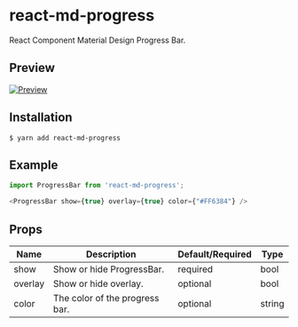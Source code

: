 # react-md-progress
React Component Material Design Progress Bar.

## Preview
[![Preview](https://i.imgur.com/6ruGaji.gif)](http://i.imgur.com/19itcci.gifv)

## Installation

    $ yarn add react-md-progress

## Example
```javascript
import ProgressBar from 'react-md-progress';

<ProgressBar show={true} overlay={true} color={"#FF6384"} />
```

## Props

Name | Description | Default/Required | Type
------|-------------|----------|-----------
show | Show or hide ProgressBar. | required | bool
overlay | Show or hide overlay. | optional | bool
color | The color of the progress bar. | optional | string
